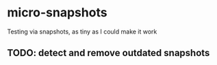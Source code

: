 # micro-snapshots

Testing via snapshots, as tiny as I could make it work

## TODO: detect and remove outdated snapshots